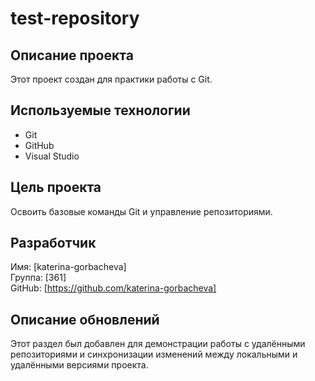 # test-repository
## Описание проекта
Этот проект создан для практики работы с Git.

## Используемые технологии
- Git
- GitHub
- Visual Studio

## Цель проекта
Освоить базовые команды Git и управление репозиториями.

## Разработчик
Имя: [katerina-gorbacheva]  
Группа: [361]  
GitHub: [https://github.com/katerina-gorbacheva]
## Описание обновлений
Этот раздел был добавлен для демонстрации работы с удалёнными репозиториями и синхронизации изменений между локальными и удалёнными версиями проекта.
